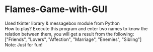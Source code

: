 # Flames-Game-with-GUI
Used tkinter library & messagebox module from Python
<br>
How to play?
Execute this program and enter two names to know the relation between them, you will get a result from the following: <br>["Friends", "Lovers", "Affection", "Marriage", "Enemies", "Sibling"]
<br> Note: Just for fun!
